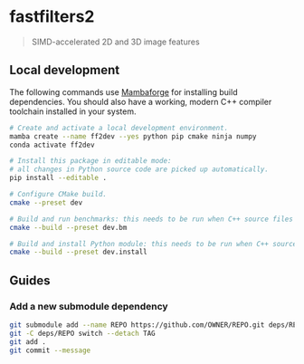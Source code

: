 # fastfilters2

> SIMD-accelerated 2D and 3D image features

## Local development

The following commands use [Mambaforge][mambaforge] for installing build dependencies.
You should also have a working, modern C++ compiler toolchain installed in your system.

```sh
# Create and activate a local development environment.
mamba create --name ff2dev --yes python pip cmake ninja numpy
conda activate ff2dev

# Install this package in editable mode:
# all changes in Python source code are picked up automatically.
pip install --editable .

# Configure CMake build.
cmake --preset dev

# Build and run benchmarks: this needs to be run when C++ source files change.
cmake --build --preset dev.bm

# Build and install Python module: this needs to be run when C++ source files change.
cmake --build --preset dev.install
```

## Guides

### Add a new submodule dependency

```sh
git submodule add --name REPO https://github.com/OWNER/REPO.git deps/REPO
git -C deps/REPO switch --detach TAG
git add .
git commit --message
```

[mambaforge]: https://github.com/conda-forge/miniforge#mambaforge
